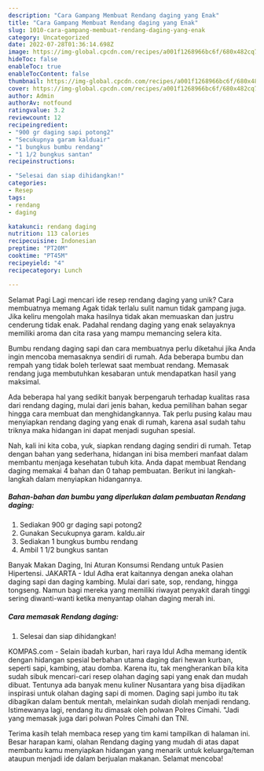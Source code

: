 ```yaml
---
description: "Cara Gampang Membuat Rendang daging yang Enak"
title: "Cara Gampang Membuat Rendang daging yang Enak"
slug: 1010-cara-gampang-membuat-rendang-daging-yang-enak
category: Uncategorized
date: 2022-07-28T01:36:14.698Z
image: https://img-global.cpcdn.com/recipes/a001f1268966bc6f/680x482cq70/rendang-daging-foto-resep-utama.jpg
hideToc: false
enableToc: true
enableTocContent: false
thumbnail: https://img-global.cpcdn.com/recipes/a001f1268966bc6f/680x482cq70/rendang-daging-foto-resep-utama.jpg
cover: https://img-global.cpcdn.com/recipes/a001f1268966bc6f/680x482cq70/rendang-daging-foto-resep-utama.jpg
author: Admin
authorAv: notfound
ratingvalue: 3.2
reviewcount: 12
recipeingredient:
- "900 gr daging sapi potong2"
- "Secukupnya garam kalduair"
- "1 bungkus bumbu rendang"
- "1 1/2 bungkus santan"
recipeinstructions:

- "Selesai dan siap dihidangkan!"
categories:
- Resep
tags:
- rendang
- daging

katakunci: rendang daging 
nutrition: 113 calories
recipecuisine: Indonesian
preptime: "PT20M"
cooktime: "PT45M"
recipeyield: "4"
recipecategory: Lunch

---
```



Selamat Pagi Lagi mencari ide resep rendang daging yang unik? Cara membuatnya memang Agak tidak terlalu sulit namun tidak gampang juga. Jika keliru mengolah maka hasilnya tidak akan memuaskan dan justru cenderung tidak enak. Padahal rendang daging yang enak selayaknya memiliki aroma dan cita rasa yang mampu memancing selera kita.


Bumbu rendang daging sapi dan cara membuatnya perlu diketahui jika Anda ingin mencoba memasaknya sendiri di rumah. Ada beberapa bumbu dan rempah yang tidak boleh terlewat saat membuat rendang. Memasak rendang juga membutuhkan kesabaran untuk mendapatkan hasil yang maksimal.

Ada beberapa hal yang sedikit banyak berpengaruh terhadap kualitas rasa dari rendang daging, mulai dari jenis bahan, kedua pemilihan bahan segar hingga cara membuat dan menghidangkannya. Tak perlu pusing kalau mau menyiapkan rendang daging yang enak di rumah, karena asal sudah tahu triknya maka hidangan ini dapat menjadi suguhan spesial.


Nah, kali ini kita coba, yuk, siapkan rendang daging sendiri di rumah. Tetap dengan bahan yang sederhana, hidangan ini bisa memberi manfaat dalam membantu menjaga kesehatan tubuh kita. Anda dapat membuat Rendang daging memakai 4 bahan dan 0 tahap pembuatan. Berikut ini langkah-langkah dalam menyiapkan hidangannya.

<!--inarticleads1-->

##### Bahan-bahan dan bumbu yang diperlukan dalam pembuatan Rendang daging:

1. Sediakan 900 gr daging sapi potong2
1. Gunakan Secukupnya garam. kaldu.air
1. Sediakan 1 bungkus bumbu rendang
1. Ambil 1 1/2 bungkus santan


Banyak Makan Daging, Ini Aturan Konsumsi Rendang untuk Pasien Hipertensi. JAKARTA - Idul Adha erat kaitannya dengan aneka olahan daging sapi dan daging kambing. Mulai dari sate, sop, rendang, hingga tongseng. Namun bagi mereka yang memiliki riwayat penyakit darah tinggi sering diwanti-wanti ketika menyantap olahan daging merah ini. 

<!--inarticleads2-->

##### Cara memasak Rendang daging:


1. Selesai dan siap dihidangkan!

KOMPAS.com - Selain ibadah kurban, hari raya Idul Adha memang identik dengan hidangan spesial berbahan utama daging dari hewan kurban, seperti sapi, kambing, atau domba. Karena itu, tak mengherankan bila kita sudah sibuk mencari-cari resep olahan daging sapi yang enak dan mudah dibuat. Tentunya ada banyak menu kuliner Nusantara yang bisa dijadikan inspirasi untuk olahan daging sapi di momen. Daging sapi jumbo itu tak dibagikan dalam bentuk mentah, melainkan sudah diolah menjadi rendang. Istimewanya lagi, rendang itu dimasak oleh polwan Polres Cimahi. &#34;Jadi yang memasak juga dari polwan Polres Cimahi dan TNI. 

Terima kasih telah membaca resep yang tim kami tampilkan di halaman ini. Besar harapan kami, olahan Rendang daging yang mudah di atas dapat membantu kamu menyiapkan hidangan yang menarik untuk keluarga/teman ataupun menjadi ide dalam berjualan makanan. Selamat mencoba!
